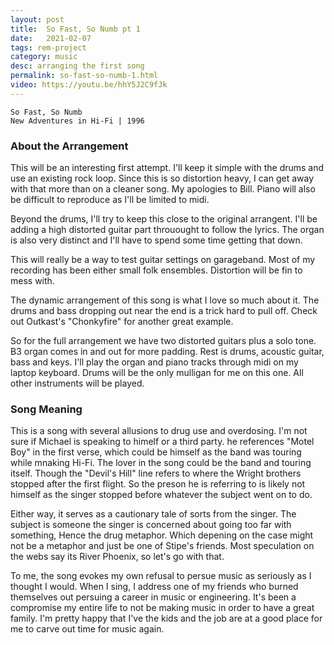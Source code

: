 ```yaml
---
layout: post
title:  So Fast, So Numb pt 1
date:   2021-02-07
tags: rem-project
category: music
desc: arranging the first song
permalink: so-fast-so-numb-1.html
video: https://youtu.be/hhY5J2C9fJk
---
```


```
So Fast, So Numb
New Adventures in Hi-Fi | 1996
```

### About the Arrangement
This will be an interesting first attempt. I'll keep it simple with the drums and use an existing rock loop. Since this is so distortion heavy, I can get away with that more than on a cleaner song. My apologies to Bill. Piano will also be difficult to reproduce as I'll be limited to midi.

Beyond the drums, I'll try to keep this close to the original arrangent. I'll be adding a high distorted guitar part throuought to follow the lyrics. The organ is also very distinct and I'll have to spend some time getting that down.

This will really be a way to test guitar settings on garageband. Most of my recording has been either small folk ensembles. Distortion will be fin to mess with.

The dynamic arrangement of this song is what I love so much about it. The drums and bass dropping out near the end is a trick hard to pull off. Check out Outkast's "Chonkyfire" for another great example.

So for the full arrangement we have two distorted guitars plus a solo tone. B3 organ comes in and out for more padding. Rest is drums, acoustic guitar, bass and keys. I'll play the organ and piano tracks through midi on my laptop keyboard. Drums will be the only mulligan for me on this one. All other instruments will be played.

### Song Meaning
This is a song with several allusions to drug use and overdosing. I'm not sure if Michael is speaking to himelf or a third party. he references "Motel Boy" in the first verse, which could be himself as the band was touring while mnaking Hi-Fi. The lover in the song could be the band and touring itself. Though the "Devil's Hill" line refers to where the Wright brothers stopped after the first flight. So the preson he is referring to is likely not himself as the singer stopped before whatever the subject went on to do.

Either way, it serves as a cautionary tale of sorts from the singer.  The subject is someone the singer is concerned about going too far with something, Hence the drug metaphor. Which depening on the case might not be a metaphor and just be one of Stipe's friends. Most speculation on the webs say its River Phoenix, so let's go with that.

To me, the song evokes my own refusal to persue music as seriously as I thought I would. When I sing, I address one of my friends who burned themselves out persuing a career in music or engineering. It's been a compromise my entire life to not be making music in order to have a great family. I'm pretty happy that I've the kids and the job are at a good place for me to carve out time for music again.